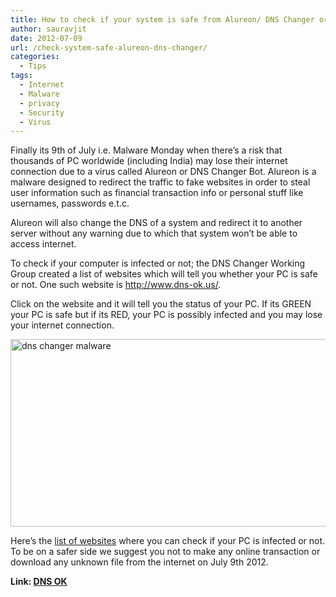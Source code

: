 ```yaml
---
title: How to check if your system is safe from Alureon/ DNS Changer or not?
author: sauravjit
date: 2012-07-09
url: /check-system-safe-alureon-dns-changer/
categories:
  - Tips
tags:
  - Internet
  - Malware
  - privacy
  - Security
  - Virus
---
```

Finally its 9th of July i.e. Malware Monday when there’s a risk that thousands of PC worldwide (including India) may lose their internet connection due to a virus called Alureon or DNS Changer Bot. Alureon is a malware designed to redirect the traffic to fake websites in order to steal user information such as financial transaction info or personal stuff like usernames, passwords e.t.c.

Alureon will also change the DNS of a system and redirect it to another server without any warning due to which that system won’t be able to access internet.

To check if your computer is infected or not; the DNS Changer Working Group created a list of websites which will tell you whether your PC is safe or not. One such website is <a href="http://www.dns-ok.us/" onclick="_gaq.push(['_trackEvent', 'outbound-article', 'http://www.dns-ok.us/', 'http://www.dns-ok.us/']);" target="_blank">http://www.dns-ok.us/</a>.

Click on the website and it will tell you the status of your PC. If its GREEN your PC is safe but if its RED, your PC is possibly infected and you may lose your internet connection.

<img class="aligncenter size-full wp-image-59426" title="dns changer malware" src="http://cdn.devilsworkshop.org/files/2012/07/20120709-103741.jpg" alt="dns changer malware" width="630" height="300" />

Here&#8217;s the <a href="http://www.dcwg.org/detect" onclick="_gaq.push(['_trackEvent', 'outbound-article', 'http://www.dcwg.org/detect', 'list of websites']);" target="_blank">list of websites</a> where you can check if your PC is infected or not. To be on a safer side we suggest you not to make any online transaction or download any unknown file from the internet on July 9th 2012.

**Link: <a href="http://www.dns-ok.us/" onclick="_gaq.push(['_trackEvent', 'outbound-article', 'http://www.dns-ok.us/', 'DNS OK']);" >DNS OK</a>**
